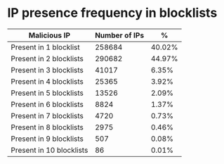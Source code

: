 # IP presence frequency in blocklists
| Malicious IP | Number of IPs | % |
|----|----|----|
| Present in 1 blocklist | 258684 | 40.02% |
| Present in 2 blocklists | 290682 | 44.97% |
| Present in 3 blocklists | 41017 | 6.35% |
| Present in 4 blocklists | 25365 | 3.92% |
| Present in 5 blocklists | 13526 | 2.09% |
| Present in 6 blocklists | 8824 | 1.37% |
| Present in 7 blocklists | 4720 | 0.73% |
| Present in 8 blocklists | 2975 | 0.46% |
| Present in 9 blocklists | 507 | 0.08% |
| Present in 10 blocklists | 86 | 0.01% |
